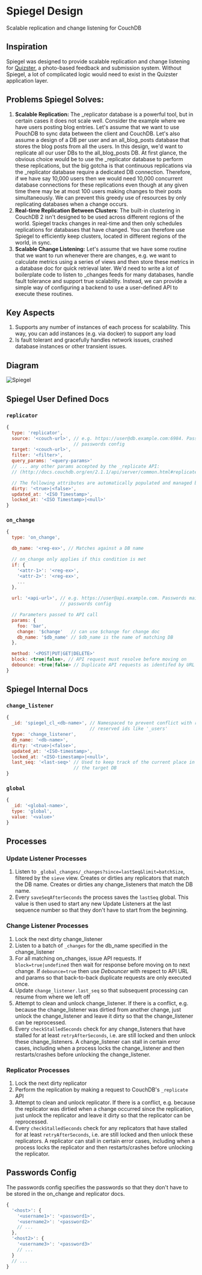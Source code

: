 # Spiegel Design

Scalable replication and change listening for CouchDB

## Inspiration
Spiegel was designed to provide scalable replication and change listening for [Quizster](https://quizster.co), a photo-based feedback and submission system. Without Spiegel, a lot of complicated logic would need to exist in the Quizster application layer.

## Problems Spiegel Solves:
1. **Scalable Replication:** The _replicator database is a powerful tool, but in certain cases it does not scale well. Consider the example where we have users posting blog entries. Let's assume that we want to use PouchDB to sync data between the client and CouchDB. Let's also assume a design of a DB per user and an all_blog_posts database that stores the blog posts from all the users. In this design, we'd want to replicate all our user DBs to the all_blog_posts DB. At first glance, the obvious choice would be to use the _replicator database to perform these replications, but the big gotcha is that continuous replications via the _replicator database require a dedicated DB connection. Therefore, if we have say 10,000 users then we would need 10,000 concurrent database connections for these replications even though at any given time there may be at most 100 users making changes to their posts simultaneously. We can prevent this greedy use of resources by only replicating databases when a change occurs.
2. **Real-time Replication Between Clusters**: The built-in clustering in CouchDB 2 isn't designed to be used across different regions of the world. Spiegel tracks changes in real-time and then only schedules replications for databases that have changed. You can therefore use Spiegel to efficiently keep clusters, located in different regions of the world, in sync.
3. **Scalable Change Listening:** Let's assume that we have some routine that we want to run whenever there are changes, e.g. we want to calculate metrics using a series of views and then store these metrics in a database doc for quick retrieval later. We'd need to write a lot of boilerplate code to listen to _changes feeds for many databases, handle fault tolerance and support true scalability. Instead, we can provide a simple way of configuring a backend to use a user-defined API to execute these routines.

## Key Aspects
1. Supports any number of instances of each process for scalability. This way, you can add instances (e.g. via docker) to support any load
2. Is fault tolerant and gracefully handles network issues, crashed database instances or other transient issues.

## Diagram
![Spiegel](spiegel.svg)

## Spiegel User Defined Docs

### `replicator`
```js
{
  type: 'replicator',
  source: '<couch-url>', // e.g. https://user@db.example.com:6984. Passwords maintained via
                         // passwords config
  target: '<couch-url>',
  filter: '<filter>',
  query_params: '<query-params>'
  // ... any other params accepted by the _replicate API:
  // (http://docs.couchdb.org/en/2.1.1/api/server/common.html#replicate)

  // The following attributes are automatically populated and managed by Spiegel
  dirty: '<true>|<false>',
  updated_at: '<ISO Timestamp>',
  locked_at: '<ISO Timestamp>|<null>'
}
```

### `on_change`
```js
{
  type: 'on_change',

  db_name: '<reg-ex>', // Matches against a DB name

  // on_change only applies if this condition is met
  if: {
    '<attr-1>': '<reg-ex>',
    '<attr-2>': '<reg-ex>',
    ...
  },

  url: '<api-url>', // e.g. https://user@api.example.com. Passwords maintained via
                    // passwords config

  // Parameters passed to API call
  params: {
    foo: 'bar',
    change: '$change'   // can use $change for change doc
    db_name: '$db_name' // $db_name is the name of matching DB
  },

  method: '<POST|PUT|GET|DELETE>'
  block: <true|false>, // API request must resolve before moving on
  debounce: <true|false> // Duplicate API requests as identifed by URL and params are ignored
}
```

## Spiegel Internal Docs

### `change_listener`
```js
{
  _id: 'spiegel_cl_<db-name>', // Namespaced to prevent conflict with replicators and
                               // reserved ids like '_users'
  type: 'change_listener',
  db_name: '<db-name>',
  dirty: '<true>|<false>',
  updated_at: '<ISO-timestamp>',
  locked_at: '<ISO-timestamp>|<null>',
  last_seq: '<last-seq>' // Used to keep track of the current place in the _changes feed for
                         // the target DB
}
```

### `global`
```js
{
  _id: '<global-name>',
  type: 'global',
  value: '<value>'
}
```

## Processes

### Update Listener Processes
1. Listen to `_global_changes/_changes?since=lastSeq&limit=batchSize`, filtered by the `sieve` view. Creates or dirties any replicators that match the DB name. Creates or dirties any change_listeners that match the DB name.
2. Every `saveSeqAfterSeconds` the process saves the `lastSeq` global. This value is then used to start any new Update Listeners at the last sequence number so that they don't have to start from the beginning.

### Change Listener Processes
1. Lock the next dirty change_listener
2. Listen to a batch of `_changes` for the db_name specified in the change_listener
3. For all matching on_changes, issue API requests. If `block=true|undefined` then wait for response before moving on to next change. If `debounce=true` then use _Debouncer_ with respect to API URL and params so that back-to-back duplicate requests are only executed once.
4. Update `change_listener.last_seq` so that subsequent processing can resume from where we left off
5. Attempt to clean and unlock change_listener. If there is a conflict, e.g. because the change_listener was dirtied from another change, just unlock the change_listener and leave it dirty so that the change_listener can be reprocessed.
6. Every `checkStalledSeconds` check for any change_listeners that have stalled for at least `retryAfterSeconds`, i.e. are still locked and then unlock these change_listeners. A change_listener can stall in certain error cases, including when a process locks the change_listener and then restarts/crashes before unlocking the change_listener.

### Replicator Processes
1. Lock the next dirty replicator
2. Perform the replication by making a request to CouchDB's `_replicate` API
3. Attempt to clean and unlock replicator. If there is a conflict, e.g. because the replicator was dirtied when a change occurred since the replication, just unlock the replicator and leave it dirty so that the replicator can be reprocessed.
4. Every `checkStalledSeconds` check for any replicators that have stalled for at least `retryAfterSeconds`, i.e. are still locked and then unlock these replicators. A replicator can stall in certain error cases, including when a process locks the replicator and then restarts/crashes before unlocking the replicator.

## Passwords Config
The passwords config specifies the passwords so that they don't have to be stored in the on_change and replicator docs.

```js
{
  '<host>': {
    '<username1>': '<password1>',
    '<username2>': '<password2>'
    // ...
  },
  '<host2>': {
    '<username3>': '<password3>'
    // ...
  }
  // ...
}
```
